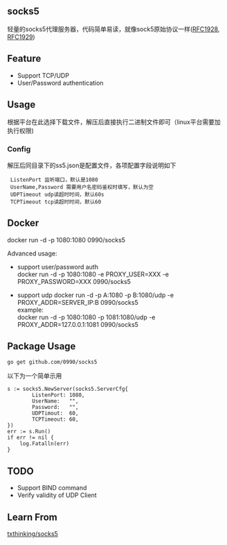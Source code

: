 ## socks5
轻量的socks5代理服务器，代码简单易读，就像sock5原始协议一样([RFC1928](https://tools.ietf.org/html/rfc1928),
[RFC1929](https://tools.ietf.org/html/rfc1929))

## Feature
* Support TCP/UDP
* User/Password authentication

## Usage
 根据平台在此选择下载文件，解压后直接执行二进制文件即可（linux平台需要加执行权限)

### Config
 解压后同目录下的ss5.json是配置文件，各项配置字段说明如下  
 ```
  ListenPort 监听端口，默认是1080  
  UserName,Password 需要用户名密码鉴权时填写，默认为空
  UDPTimeout udp读超时时间，默认60s
  TCPTimeout tcp读超时时间，默认60
```
## Docker
docker run -d -p 1080:1080 0990/socks5

Advanced usage:
* support user/password auth  
docker run -d -p 1080:1080 -e PROXY_USER=XXX -e PROXY_PASSWORD=XXX 0990/socks5

* support udp
docker run -d -p A:1080 -p B:1080/udp -e PROXY_ADDR=SERVER_IP:B 0990/socks5  
example:  
docker run -d -p 1080:1080 -p 1081:1080/udp -e PROXY_ADDR=127.0.0.1:1081 0990/socks5

## Package Usage
```
go get github.com/0990/socks5  
```
以下为一个简单示用
```
s := socks5.NewServer(socks5.ServerCfg{
	    ListenPort: 1080,
	    UserName:   "",
	    Password:   "",
	    UDPTimout:  60,
	    TCPTimeout: 60,
})
err := s.Run()
if err != nil {
	log.Fatalln(err)
}
```
## TODO
* Support BIND command
* Verify validity of UDP Client

## Learn From
[txthinking/socks5](https://github.com/txthinking/socks5)  

